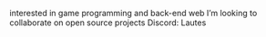 interested in game programming and back-end web
I’m looking to collaborate on open source projects
Discord: Lautes

